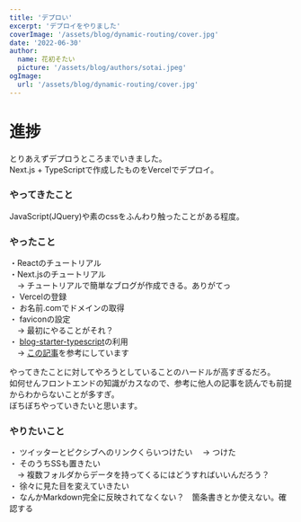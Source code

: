 ```yaml
---
title: 'デプロい'
excerpt: 'デプロイをやりました'
coverImage: '/assets/blog/dynamic-routing/cover.jpg'
date: '2022-06-30'
author:
  name: 花初そたい
  picture: '/assets/blog/authors/sotai.jpeg'
ogImage:
  url: '/assets/blog/dynamic-routing/cover.jpg'
---
```

# 進捗
とりあえずデプロうところまでいきました。  
Next.js + TypeScriptで作成したものをVercelでデプロイ。  

### やってきたこと
JavaScript(JQuery)や素のcssをふんわり触ったことがある程度。

### やったこと
・Reactのチュートリアル  
・Next.jsのチュートリアル  
　→ チュートリアルで簡単なブログが作成できる。ありがてっ  
・ Vercelの登録  
・ お名前.comでドメインの取得  
・ faviconの設定  
　→ 最初にやることがそれ？  
・ [blog-starter-typescript](https://github.com/vercel/next.js/tree/canary/examples/blog-starter-typescript)の利用  
　→ [この記事](https://panda-program.com/posts/from-gatsby-to-nextjs)を参考にしています  

やってきたことに対してやろうとしていることのハードルが高すぎるだろ。  
如何せんフロントエンドの知識がカスなので、参考に他人の記事を読んでも前提からわからないことが多すぎ。  
ぼちぼちやっていきたいと思います。

### やりたいこと
・ ツイッターとピクシブへのリンクくらいつけたい
　→ つけた  
・ そのうちSSも置きたい  
　→ 複数フォルダからデータを持ってくるにはどうすればいいんだろう？  
・ 徐々に見た目を変えていきたい  
・ なんかMarkdown完全に反映されてなくない？　箇条書きとか使えない。確認する